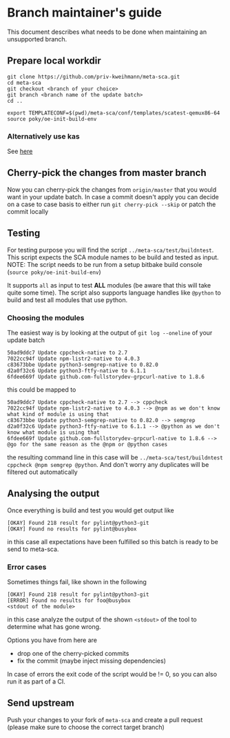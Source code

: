 # Branch maintainer's guide

This document describes what needs to be done when maintaining an unsupported branch.

## Prepare local workdir

```shell
git clone https://github.com/priv-kweihmann/meta-sca.git
cd meta-sca
git checkout <branch of your choice>
git branch <branch name of the update batch>
cd ..

export TEMPLATECONF=$(pwd)/meta-sca/conf/templates/scatest-qemux86-64
source poky/oe-init-build-env
```

### Alternatively use kas

See [here](../README.md#kas)

## Cherry-pick the changes from master branch

Now you can cherry-pick the changes from `origin/master` that you would want in your update batch.
In case a commit doesn't apply you can decide on a case to case basis to either run
`git cherry-pick --skip` or patch the commit locally

## Testing

For testing purpose you will find the script `../meta-sca/test/buildntest`.
This script expects the SCA module names to be build and tested as input.
NOTE: The script needs to be run from a setup bitbake build console (`source poky/oe-init-build-env`)

It supports `all` as input to test **ALL** modules (be aware that this will take quite some time).
The script also supports language handles like `@python` to build and test all modules that use python.

### Choosing the modules

The easiest way is by looking at the output of `git log --oneline` of your update batch

```shell
50ad9ddc7 Update cppcheck-native to 2.7
7022cc94f Update npm-listr2-native to 4.0.3
c83673bbe Update python3-semgrep-native to 0.82.0
d2a0f32c6 Update python3-ftfy-native to 6.1.1
6fdee669f Update github.com-fullstorydev-grpcurl-native to 1.8.6
```

this could be mapped to

```shell
50ad9ddc7 Update cppcheck-native to 2.7 --> cppcheck
7022cc94f Update npm-listr2-native to 4.0.3 --> @npm as we don't know what kind of module is using that
c83673bbe Update python3-semgrep-native to 0.82.0 --> semgrep
d2a0f32c6 Update python3-ftfy-native to 6.1.1 --> @python as we don't know what module is using that
6fdee669f Update github.com-fullstorydev-grpcurl-native to 1.8.6 --> @go for the same reason as the @npm or @python cases
```

the resulting command line in this case will be `../meta-sca/test/buildntest cppcheck @npm semgrep @python`.
And don't worry any duplicates will be filtered out automatically

## Analysing the output

Once everything is build and test you would get output like

```shell
[OKAY] Found 218 result for pylint@python3-git
[OKAY] Found no results for pylint@busybox
```

in this case all expectations have been fulfilled so this batch is ready to be send to meta-sca.

### Error cases

Sometimes things fail, like shown in the following

```shell
[OKAY] Found 218 result for pylint@python3-git
[ERROR] Found no results for foo@busybox
<stdout of the module>
```

in this case analyze the output of the shown `<stdout>` of the tool to determine what has gone wrong.

Options you have from here are

- drop one of the cherry-picked commits
- fix the commit (maybe inject missing dependencies)

In case of errors the exit code of the script would be != 0, so you can also run it as part of a CI.

## Send upstream

Push your changes to your fork of `meta-sca` and create a pull request (please make sure to choose the correct target branch)
